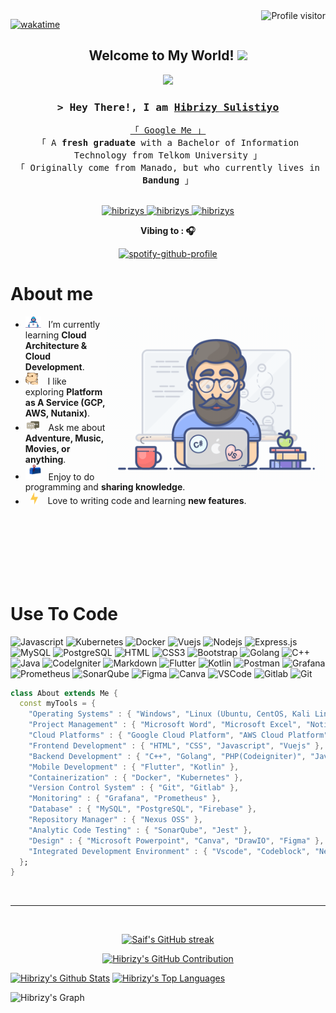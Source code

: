 
<a  href="https://komarev.com/ghpvc/?username=hibrizys">
  <img align="right" src="https://komarev.com/ghpvc/?username=hibrizys&label=Visitors&color=blue&style=flat" alt="Profile visitor" />
</a>

[![wakatime](https://wakatime.com/badge/user/f9115668-3c33-46c0-ad1f-4c93831cfde4.svg)](https://wakatime.com/@f9115668-3c33-46c0-ad1f-4c93831cfde4)

<h2 align="center">
  Welcome to My World!
  <img src="https://media.giphy.com/media/hvRJCLFzcasrR4ia7z/giphy.gif" width="28">
</h2>

<p align="center">
  <a href="https://github.com/hibrizys"><img src="https://readme-typing-svg.herokuapp.com/?lines=Software%20Architecture%20Enthusiast;Web%20Development%20Enthusiast;Cloud%20Infrastructure%20Enthusiast;Always%20learning%20new%20things&center=true&width=380&height=45"></a>
</p>


<!-- Intro  -->
<h3 align="center">
        <samp>&gt; Hey There!, I am
                <b><a target="_blank" href="https://hibrizys.netlify.app/">Hibrizy Sulistiyo</a></b>
        </samp>
</h3>


<p align="center"> 
  <samp>
    <a href="https://www.google.com/search?q=Hibrizy+Sulistiyo+Telkom+University">「 Google Me 」</a>
    <br>
    「 A <b>fresh graduate</b> with a Bachelor of Information Technology from Telkom University 」
    <br>
    「 Originally come from Manado, but who currently lives in <b>Bandung</b> 」
    <br>
    <br>
  </samp>
</p>

<p align="center">
 <a href="https://hibrizys.netlify.app/" target="blank">
  <img src="https://img.shields.io/badge/Portfolio-DC143C?style=for-the-badge&logo=medium&logoColor=white" alt="hibrizys" />
 </a>
 <a href="https://linkedin.com/in/hibrizys" target="_blank">
  <img src="https://img.shields.io/badge/LinkedIn-0077B5?style=for-the-badge&logo=linkedin&logoColor=white" alt="hibrizys"/>
 </a>
 <a href="https://instagram.com/izyslstyo" target="_blank">
  <img src="https://img.shields.io/badge/Instagram-fe4164?style=for-the-badge&logo=instagram&logoColor=white" alt="hibrizys" />
 </a> 
</p>

<div align="center" width="50">

<p><strong>Vibing to : 🎧</strong></p>

[![spotify-github-profile](https://spotify-github-profile.vercel.app/api/view?uid=21ufpnrxkuahqkycsmzos4dzi&cover_image=true&theme=novatorem&show_offline=false&background_color=121212&interchange=false&bar_color=53b14f&bar_color_cover=false)](https://github.com/kittinan/spotify-github-profile)

</div>

<!-- About Section -->
 # About me
 
<p>
 <img align="right" width="350" src="assets/programmer.gif" alt="Coding gif" />
  
-  <img alt="GIF" src="assets/Developer.gif" width="25" /> &nbsp; I’m currently learning **Cloud Architecture & Cloud Development**. <br>
- <img src="assets/hyperkitty.gif?raw=true" width="20" />&nbsp;&nbsp;&nbsp; I like exploring **Platform as A Service (GCP, AWS, Nutanix)**. <br>
- <img src="assets/message.gif?raw=true" width="25" />&nbsp;&nbsp; Ask me about **Adventure, Music, Movies, or anything**. <br>
- <img src="assets/letterbox.gif?raw=true" width="25" /> &nbsp; Enjoy to do programming and **sharing knowledge**.<br>  
- &nbsp;&nbsp;<img src="assets/lightning.gif?raw=true" width="12" />&nbsp;&nbsp;&nbsp;&nbsp;Love to writing code and learning **new features**.<br>

</p>

<br/>
<br/>
<br/>
<br/>
<br/>
<br/>


# Use To Code


![Javascript](https://img.shields.io/badge/Javascript-F0DB4F?style=for-the-badge&labelColor=black&logo=javascript&logoColor=F0DB4F)
![Kubernetes](https://img.shields.io/badge/kubernetes-326CE5?&style=for-the-badge&logo=kubernetes&logoColor=white)
![Docker](https://img.shields.io/badge/docker-0DB7ED?&style=for-the-badge&logo=docker&logoColor=white)
![Vuejs](https://img.shields.io/badge/Vue.js-35495E?style=for-the-badge&logo=vuedotjs&logoColor=4FC08D)
![Nodejs](https://img.shields.io/badge/Nodejs-3C873A?style=for-the-badge&labelColor=black&logo=node.js&logoColor=3C873A)
![Express.js](https://img.shields.io/badge/Express.js-000000?style=for-the-badge&logo=express&logoColor=white)
![MySQL](https://img.shields.io/badge/MySQL-73618F?style=for-the-badge&logo=mysql&logoColor=white)
![PostgreSQL](https://img.shields.io/badge/postgresql-4169e1?style=for-the-badge&logo=postgresql&logoColor=white)
![HTML](https://img.shields.io/badge/HTML5-E34F26?style=for-the-badge&logo=html5&logoColor=white)
![CSS3](https://img.shields.io/badge/CSS3-1572B6?style=for-the-badge&logo=css3&logoColor=white)
![Bootstrap](https://img.shields.io/badge/Bootstrap-563D7C?style=for-the-badge&logo=bootstrap&logoColor=white)
![Golang](https://img.shields.io/badge/golang-00ADD8?&style=for-the-badge&logo=go&logoColor=white)
![C++](https://img.shields.io/badge/C++-blue?&style=for-the-badge&logo=cplusplus)
![Java](https://img.shields.io/badge/Java-ED8B00?style=for-the-badge&logo=openjdk&logoColor=white)
![CodeIgniter](https://img.shields.io/badge/codeigniter-EF4223?style=for-the-badge&logo=codeigniter&logoColor=white)
![Markdown](https://img.shields.io/badge/Markdown-000000?style=for-the-badge&logo=markdown&logoColor=white)
![Flutter](https://img.shields.io/badge/Flutter-0D86CB?style=for-the-badge&logo=flutter&logoColor=white)
![Kotlin](https://img.shields.io/badge/kotlin-B125EA?style=for-the-badge&logo=kotlin&logoColor=white)
![Postman](https://img.shields.io/static/v1?style=for-the-badge&message=Postman&color=FF6C37&logo=Postman&logoColor=FFFFFF&label=)
![Grafana](https://img.shields.io/badge/grafana-E68934?style=for-the-badge&logo=grafana&logoColor=white)
![Prometheus](https://img.shields.io/badge/prometheus-ce3f3c?style=for-the-badge&logo=prometheus&logoColor=white)
![SonarQube](https://img.shields.io/badge/Sonarqube-24A3EB?style=for-the-badge&logo=Sonarqube&logoColor=white)
![Figma](https://img.shields.io/badge/figma-000000?style=for-the-badge&logo=figma&logoColor=white)
![Canva](https://img.shields.io/badge/Canva-00A3FF?style=for-the-badge&logo=canva&logoColor=white)
![VSCode](https://img.shields.io/badge/Vscode-007ACC?style=for-the-badge&logo=visualstudiocode&logoColor=white)
![Gitlab](https://img.shields.io/badge/gitlab-fc6d26?style=for-the-badge&logo=gitlab&logoColor=white)
![Git](https://img.shields.io/badge/Git-F05032?style=for-the-badge&logo=git&logoColor=white)


```dart
class About extends Me { 
  const myTools = {  
    "Operating Systems" : { "Windows", "Linux (Ubuntu, CentOS, Kali Linux))" },
    "Project Management" : { "Microsoft Word", "Microsoft Excel", "Notion", "Trello" },
    "Cloud Platforms" : { "Google Cloud Platform", "AWS Cloud Platform", "Nutanix Cloud Platform" },
    "Frontend Development" : { "HTML", "CSS", "Javascript", "Vuejs" },
    "Backend Development" : { "C++", "Golang", "PHP(Codeigniter)", "Java", "Expressjs", "Postman" },
    "Mobile Development" : { "Flutter", "Kotlin" },
    "Containerization" : { "Docker", "Kubernetes" },
    "Version Control System" : { "Git", "Gitlab" },
    "Monitoring" : { "Grafana", "Prometheus" },
    "Database" : { "MySQL", "PostgreSQL", "Firebase" },
    "Repository Manager" : { "Nexus OSS" },
    "Analytic Code Testing" : { "SonarQube", "Jest" },
    "Design" : { "Microsoft Powerpoint", "Canva", "DrawIO", "Figma" },
    "Integrated Development Environment" : { "Vscode", "Codeblock", "Netbeans" }
  };
}
```

<br/>
<hr/>
<br/>

<p align="center">
  <a href="https://github.com/hibrizys">
    <img src="https://github-readme-streak-stats.herokuapp.com/?user=hibrizys&theme=radical&border=7F3FBF&background=0D1117" alt="Saif's GitHub streak"/>
  </a>
</p>

<p align="center">
  <a href="https://github.com/hibrizys">
    <img src="https://github-profile-summary-cards.vercel.app/api/cards/profile-details?username=hibrizys&theme=radical" alt="Hibrizy's GitHub Contribution"/>
  </a>
</p>

<a> 
    <a href="https://github.com/hibrizys"><img alt="Hibrizy's Github Stats" src="https://denvercoder1-github-readme-stats.vercel.app/api?username=hibrizys&show_icons=true&count_private=true&theme=react&border_color=7F3FBF&bg_color=0D1117&title_color=F85D7F&icon_color=F8D866" height="192px" width="49.5%"/></a>
  <a href="https://github.com/hibrizys"><img alt="Hibrizy's Top Languages" src="https://denvercoder1-github-readme-stats.vercel.app/api/top-langs/?username=hibrizys&langs_count=8&layout=compact&theme=react&border_color=7F3FBF&bg_color=0D1117&title_color=F85D7F&icon_color=F8D866" height="192px" width="49.5%"/></a>
  <br/>
</a>


![Hibrizy's Graph](https://github-readme-activity-graph.vercel.app/graph?username=hibrizys&custom_title=Hibrizy's%20GitHub%20Activity%20Graph&bg_color=0D1117&color=7F3FBF&line=7F3FBF&point=7F3FBF&area_color=FFFFFF&title_color=FFFFFF&area=true)
